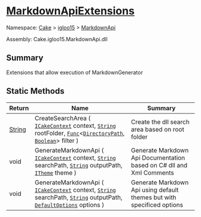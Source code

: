 # [MarkdownApiExtensions](./MarkdownApiExtensions.md)

Namespace: [Cake]() > [igloo15]() > [MarkdownApi](./README.md)

Assembly: Cake.igloo15.MarkdownApi.dll

## Summary
Extensions that allow execution of MarkdownGenerator

## Static Methods

| Return | Name | Summary | 
| --- | --- | --- | 
| [String](https://docs.microsoft.com/en-us/dotnet/api/System.String) | CreateSearchArea ( [`ICakeContext`](./MarkdownApiExtensions.md) context, [`String`](https://docs.microsoft.com/en-us/dotnet/api/System.String) rootFolder, [`Func`](https://docs.microsoft.com/en-us/dotnet/api/System.Func-2)\<[`DirectoryPath`](./MarkdownApiExtensions.md), [`Boolean`](https://docs.microsoft.com/en-us/dotnet/api/System.Boolean)> filter ) | Create the dll search area based on root folder | 
| void | GenerateMarkdownApi ( [`ICakeContext`](./MarkdownApiExtensions.md) context, [`String`](https://docs.microsoft.com/en-us/dotnet/api/System.String) searchPath, [`String`](https://docs.microsoft.com/en-us/dotnet/api/System.String) outputPath, [`ITheme`](./MarkdownApiExtensions.md) theme ) | Generate Markdown Api Documentation based on C# dll and Xml Comments | 
| void | GenerateMarkdownApi ( [`ICakeContext`](./MarkdownApiExtensions.md) context, [`String`](https://docs.microsoft.com/en-us/dotnet/api/System.String) searchPath, [`String`](https://docs.microsoft.com/en-us/dotnet/api/System.String) outputPath, [`DefaultOptions`](./MarkdownApiExtensions.md) options ) | Generate Markdown Api using default themes but with specificed options | 


